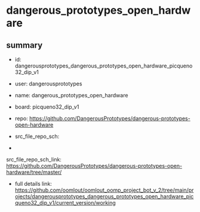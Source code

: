 # dangerous_prototypes_open_hardware
 
## summary 
* id: dangerousprototypes_dangerous_prototypes_open_hardware_picqueno32_dip_v1
* user: dangerousprototypes
* name: dangerous_prototypes_open_hardware
* board: picqueno32_dip_v1
* repo: https://github.com/DangerousPrototypes/dangerous-prototypes-open-hardware



* src_file_repo_sch: 
*
 src_file_repo_sch_link: https://github.com/DangerousPrototypes/dangerous-prototypes-open-hardware/tree/master/
* full details link: https://github.com/oomlout/oomlout_oomp_project_bot_v_2/tree/main/projects/dangerousprototypes_dangerous_prototypes_open_hardware_picqueno32_dip_v1/current_version/working  







